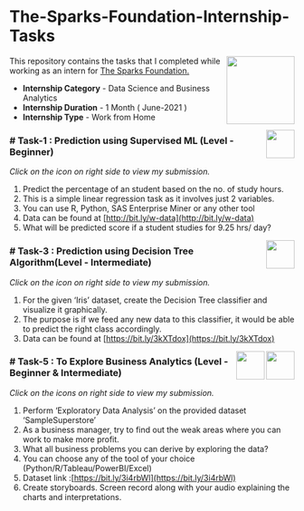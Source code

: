 #   The-Sparks-Foundation-Internship-Tasks
<img align = right height = 120 width = 120 src = https://www.thesparksfoundationsingapore.org/images/logo_small.png>



This repository contains the tasks that I completed while working as an intern for [The Sparks Foundation.](https://www.thesparksfoundationsingapore.org/)
- **Internship Category** - Data Science and Business Analytics
- **Internship Duration** - 1 Month ( June-2021 )
- **Internship Type** - Work from Home


[<img align = right height = 50 width = 50 src = https://cdn0.iconfinder.com/data/icons/work-from-home-19/512/DocumentManagement-documentation-folder-projectmanagement-filemanagement-512.png>](https://github.com/riddhi-jain/The-Sparks-Foundation-Internship-Tasks/blob/main/Task_1_Supervised_prediction/Supervised_ML_prediction.ipynb)

### # Task-1 : Prediction using Supervised ML (Level - Beginner)
_Click on the icon on right side to view my submission._

1. Predict the percentage of an student based on the no. of study hours.
2. This is a simple linear regression task as it involves just 2 variables.
3. You can use R, Python, SAS Enterprise Miner or any other tool
4. Data can be found at [http://bit.ly/w-data](http://bit.ly/w-data)
5. What will be predicted score if a student studies for 9.25 hrs/ day?


[<img align = right height = 50 width = 50 src = https://cdn0.iconfinder.com/data/icons/work-from-home-19/512/DocumentManagement-documentation-folder-projectmanagement-filemanagement-512.png>](https://github.com/riddhi-jain/The-Sparks-Foundation-Internship-Tasks/blob/main/Task_3_Decision_Tree/DECISION_TREE.ipynb)

### # Task-3 : Prediction using Decision Tree Algorithm(Level - Intermediate)
_Click on the icon on right side to view my submission._

1. For the given ‘Iris’ dataset, create the Decision Tree classifier and visualize it graphically.
2. The purpose is if we feed any new data to this classifier, it would be able to predict the right class accordingly.
3. Data can be found at [https://bit.ly/3kXTdox](https://bit.ly/3kXTdox)


[<img align = right height = 50 width = 50 src = https://cdn0.iconfinder.com/data/icons/work-from-home-19/512/DocumentManagement-documentation-folder-projectmanagement-filemanagement-512.png>](https://public.tableau.com/app/profile/riddhi.jain6841/viz/SampleSuperStoreDashboard_16242997687360/Dashboard1)
[<img align = right height = 50 width = 50 src = https://cdn0.iconfinder.com/data/icons/music-231/48/Music-01-256.png>](https://github.com/riddhi-jain/The-Sparks-Foundation-Internship-Tasks/blob/main/Task_5_EDA_SampleSuperstore/EDASampleSuperstore.mp4)

### # Task-5 : To Explore Business Analytics (Level - Beginner & Intermediate)
_Click on the icons on right side to view my submission._

1. Perform ‘Exploratory Data Analysis’ on the provided dataset ‘SampleSuperstore’
2. As a business manager, try to find out the weak areas where you can work to make more profit.
3. What all business problems you can derive by exploring the data?
4. You can choose any of the tool of your choice (Python/R/Tableau/PowerBI/Excel)
5. Dataset link :[https://bit.ly/3i4rbWl](https://bit.ly/3i4rbWl)
6. Create storyboards. Screen record along with your audio explaining the charts and interpretations.
